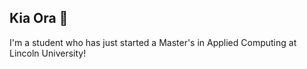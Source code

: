 ## Kia Ora 👋

I'm a student who has just started a Master's in Applied Computing at Lincoln University!
